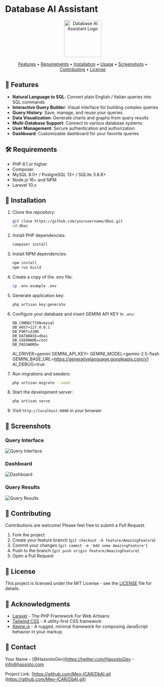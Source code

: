 # Database AI Assistant

<p align="center">
  <img src="https://img.icons8.com/color/96/000000/database.png" alt="Database AI Assistant Logo" width="120">
</p>

<p align="center">
  <a href="#features">Features</a> •
  <a href="#requirements">Requirements</a> •
  <a href="#installation">Installation</a> •
  <a href="#usage">Usage</a> •
  <a href="#screenshots">Screenshots</a> •
  <a href="#contributing">Contributing</a> •
  <a href="#license">License</a>
</p>

## 🚀 Features

- **Natural Language to SQL**: Convert plain English / Italian queries into SQL commands
- **Interactive Query Builder**: Visual interface for building complex queries
- **Query History**: Save, manage, and reuse your queries
- **Data Visualization**: Generate charts and graphs from query results
- **Multi-Database Support**: Connect to various database systems
- **User Management**: Secure authentication and authorization
- **Dashboard**: Customizable dashboard for your favorite queries

## 🛠️ Requirements

- PHP 8.1 or higher
- Composer
- MySQL 8.0+ / PostgreSQL 13+ / SQLite 3.8.8+
- Node.js 16+ and NPM
- Laravel 10.x

## 🚀 Installation

1. Clone the repository:
   ```bash
   git clone https://github.com/yourusername/dbai.git
   cd dbai
   ```

2. Install PHP dependencies:
   ```bash
   composer install
   ```

3. Install NPM dependencies:
   ```bash
   npm install
   npm run build
   ```

4. Create a copy of the .env file:
   ```bash
   cp .env.example .env
   ```

5. Generate application key:
   ```bash
   php artisan key:generate
   ```

6. Configure your database and insert GEMINI API KEY in `.env`:
   ```env
   DB_CONNECTION=mysql
   DB_HOST=127.0.0.1
   DB_PORT=3306
   DB_DATABASE=dbai
   DB_USERNAME=root
   DB_PASSWORD=
   ```
   AI_DRIVER=gemini
   GEMINI_API_KEY=<your-gemini-api-key>
    GEMINI_MODEL=gemini-2.5-flash
    GEMINI_BASE_URL=https://generativelanguage.googleapis.com/v1
    AI_DEBUG=true

7. Run migrations and seeders:
   ```bash
   php artisan migrate --seed
   ```

8. Start the development server:
   ```bash
   php artisan serve
   ```

9. Visit `http://localhost:8000` in your browser

## 📸 Screenshots

### Query Interface
![Query Interface](public/images/screenshots/query-interface.png)

### Dashboard
![Dashboard](public/images/screenshots/dashboard.png)

### Query Results
![Query Results](public/images/screenshots/query-results.png)

## 🤝 Contributing

Contributions are welcome! Please feel free to submit a Pull Request.

1. Fork the project
2. Create your feature branch (`git checkout -b feature/AmazingFeature`)
3. Commit your changes (`git commit -m 'Add some AmazingFeature'`)
4. Push to the branch (`git push origin feature/AmazingFeature`)
5. Open a Pull Request

## 📄 License

This project is licensed under the MIT License - see the [LICENSE](LICENSE) file for details.

## 🙏 Acknowledgments

- [Laravel](https://laravel.com) - The PHP Framework For Web Artisans
- [Tailwind CSS](https://tailwindcss.com) - A utility-first CSS framework
- [Alpine.js](https://alpinejs.dev) - A rugged, minimal framework for composing JavaScript behavior in your markup

## 📧 Contact

Your Name - [@HassistoDev](https://twitter.com/HassistoDev - info@hassisto.com

Project Link: [https://github.com/Meo-ICAR/DbAI.git  (https://github.com/Meo-ICAR/DbAI.git)
